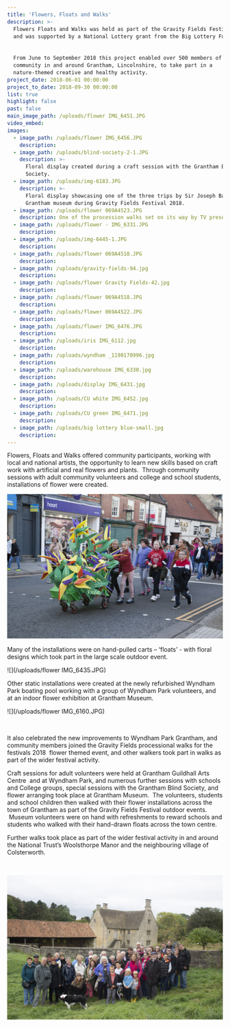 ```yaml
---
title: 'Flowers, Floats and Walks'
description: >-
  Flowers Floats and Walks was held as part of the Gravity Fields Festival 2018
  and was supported by a National Lottery grant from the Big Lottery Fund. 


  From June to September 2018 this project enabled over 500 members of the
  community in and around Grantham, Lincolnshire, to take part in a
  nature-themed creative and healthy activity.
project_date: 2018-06-01 00:00:00
project_to_date: 2018-09-30 00:00:00
list: true
highlight: false
past: false
main_image_path: /uploads/flower IMG_6451.JPG
video_embed:
images:
  - image_path: /uploads/flower IMG_6456.JPG
    description:
  - image_path: /uploads/blind-society-2-1.JPG
    description: >-
      Floral display created during a craft session with the Grantham Blind
      Society.
  - image_path: /uploads/img-6183.JPG
    description: >-
      Floral display showcasing one of the three trips by Sir Joseph Banks at
      Grantham museum during Gravity Fields Festival 2018.
  - image_path: /uploads/flower 069A4523.JPG
    description: One of the procession walks set on its way by TV presenter Dallas Campbell
  - image_path: /uploads/flower - IMG_6331.JPG
    description:
  - image_path: /uploads/img-6445-1.JPG
    description:
  - image_path: /uploads/flower 069A4518.JPG
    description:
  - image_path: /uploads/gravity-fields-94.jpg
    description:
  - image_path: /uploads/flower Gravity Fields-42.jpg
    description:
  - image_path: /uploads/flower 069A4518.JPG
    description:
  - image_path: /uploads/flower 069A4522.JPG
    description:
  - image_path: /uploads/flower IMG_6476.JPG
    description:
  - image_path: /uploads/iris IMG_6112.jpg
    description:
  - image_path: /uploads/wyndham _1190170996.jpg
    description:
  - image_path: /uploads/warehouse IMG_6330.jpg
    description:
  - image_path: /uploads/display IMG_6431.jpg
    description:
  - image_path: /uploads/CU white IMG_6452.jpg
    description:
  - image_path: /uploads/CU green IMG_6471.jpg
    description:
  - image_path: /uploads/big lottery blue-small.jpg
    description:
---
```


Flowers, Floats and Walks offered community participants, working with local and national artists, the opportunity to learn new skills based on craft work with artificial and real flowers and plants.&nbsp; Through community sessions with adult community volunteers and college and school students, installations of flower were created.&nbsp;

![](/uploads/flower-20.jpg)

Many of the installations were on hand-pulled carts – ‘floats’ - with floral designs which took part in the large scale outdoor event.&nbsp;

![](/uploads/flower IMG_6435.JPG)

Other static installations were created at the newly refurbished Wyndham Park boating pool working with a group of Wyndham Park volunteers, and at an indoor flower exhibition at Grantham Museum.

![](/uploads/flower IMG_6160.JPG)

&nbsp;

It also celebrated the new improvements to Wyndham Park Grantham, and community members joined the Gravity Fields processional walks for the festivals 2018 &nbsp;flower themed event, and other walkers took part in walks as part of the wider festival activity.

Craft sessions for adult volunteers were held at Grantham Guildhall Arts Centre &nbsp;and at Wyndham Park, and numerous further sessions with schools and College groups, special sessions with the Grantham Blind Society, and flower arranging took place at Grantham Museum.&nbsp; The volunteers, students and school children then walked with their flower installations across the town of Grantham as part of the Gravity Fields Festival outdoor events. &nbsp;Museum volunteers were on hand with refreshments to reward schools and students who walked with their hand-drawn floats across the town centre.

Further walks took place as part of the wider festival activity in and around the National Trust’s Woolsthorpe Manor and the neighbouring village of Colsterworth.

&nbsp;

![](/uploads/colsterworth-img-0124.jpg)